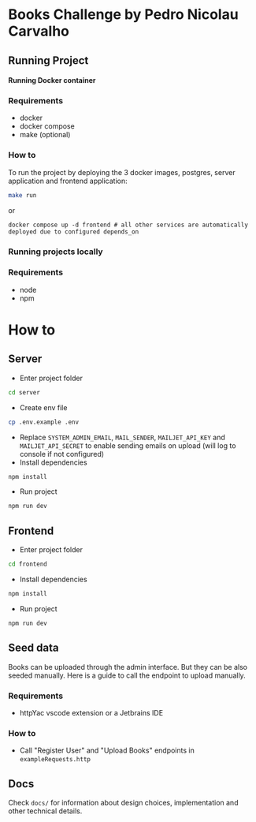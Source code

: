 # Books Challenge by Pedro Nicolau Carvalho
## Running Project
#### Running Docker container
### Requirements
- docker
- docker compose
- make (optional)

### How to
To run the project by deploying the 3 docker images, postgres, server application and frontend application:
```bash
make run
```
or 
```
docker compose up -d frontend # all other services are automatically deployed due to configured depends_on
```

### Running projects locally
### Requirements
- node
- npm

# How to
## Server
- Enter project folder
```bash
cd server
```
- Create env file
```bash
cp .env.example .env
```
- Replace `SYSTEM_ADMIN_EMAIL`, `MAIL_SENDER`, `MAILJET_API_KEY` and `MAILJET_API_SECRET` to enable sending emails on upload (will log to console if not configured)
- Install dependencies
```bash
npm install
```
- Run project
```bash
npm run dev
```

## Frontend
- Enter project folder
```bash
cd frontend
```
- Install dependencies
```bash
npm install
```
- Run project
```bash
npm run dev
```

## Seed data

Books can be uploaded through the admin interface. But they can be also seeded manually. Here is a guide to call the endpoint to upload manually.

### Requirements
- httpYac vscode extension or a Jetbrains IDE

### How to

- Call "Register User" and "Upload Books" endpoints in `exampleRequests.http`

## Docs

Check `docs/` for information about design choices, implementation and other technical details.

